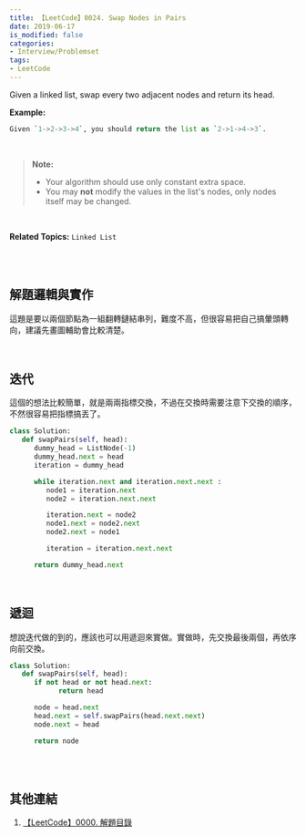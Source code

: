 ```yaml
---
title: 【LeetCode】0024. Swap Nodes in Pairs
date: 2019-06-17
is_modified: false
categories:
- Interview/Problemset
tags:
- LeetCode
--- 
```


Given a linked list, swap every two adjacent nodes and return its head.

<!--more-->
**Example:**
```python
Given `1->2->3->4`, you should return the list as `2->1->4->3`.
```
<br>

> **Note:**
> -   Your algorithm should use only constant extra space.
> -   You may  **not**  modify the values in the list's nodes, only nodes itself may be changed.

<br>

**Related Topics:** `Linked List`

<br><br>

## 解題邏輯與實作
這題是要以兩個節點為一組翻轉鏈結串列，難度不高，但很容易把自己搞暈頭轉向，建議先畫圖輔助會比較清楚。

<br>

## 迭代
這個的想法比較簡單，就是兩兩指標交換，不過在交換時需要注意下交換的順序，不然很容易把指標搞丟了。

```python
class Solution:
   def swapPairs(self, head):
      dummy_head = ListNode(-1)
      dummy_head.next = head
      iteration = dummy_head

      while iteration.next and iteration.next.next :
         node1 = iteration.next
         node2 = iteration.next.next

         iteration.next = node2
         node1.next = node2.next
         node2.next = node1

         iteration = iteration.next.next

      return dummy_head.next
```

<br>

## 遞迴
想說迭代做的到的，應該也可以用遞迴來實做。實做時，先交換最後兩個，再依序向前交換。

```python
class Solution:
   def swapPairs(self, head):
      if not head or not head.next:
            return head

      node = head.next
      head.next = self.swapPairs(head.next.next)
      node.next = head

      return node            
```

<br><br>

## 其他連結
1. [【LeetCode】0000. 解題目錄](/LeetCode-0000-Contents/)